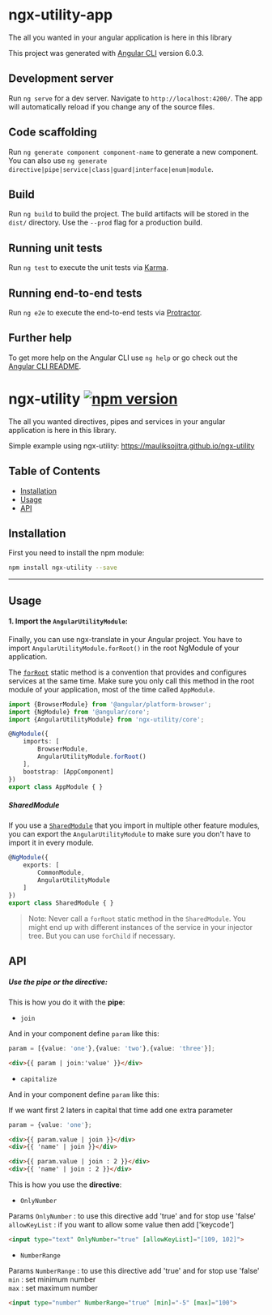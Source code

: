 # ngx-utility-app

The all you wanted in your angular application is here in this library

This project was generated with [Angular CLI](https://github.com/angular/angular-cli) version 6.0.3.

## Development server

Run `ng serve` for a dev server. Navigate to `http://localhost:4200/`. The app will automatically reload if you change any of the source files.

## Code scaffolding

Run `ng generate component component-name` to generate a new component. You can also use `ng generate directive|pipe|service|class|guard|interface|enum|module`.

## Build

Run `ng build` to build the project. The build artifacts will be stored in the `dist/` directory. Use the `--prod` flag for a production build.

## Running unit tests

Run `ng test` to execute the unit tests via [Karma](https://karma-runner.github.io).

## Running end-to-end tests

Run `ng e2e` to execute the end-to-end tests via [Protractor](http://www.protractortest.org/).

## Further help

To get more help on the Angular CLI use `ng help` or go check out the [Angular CLI README](https://github.com/angular/angular-cli/blob/master/README.md).


# ngx-utility [![npm version](https://badge.fury.io/js/ngx-utility.svg)](https://badge.fury.io/js/ngx-utility)

The all you wanted directives, pipes and services in your angular application is here in this library.

Simple example using ngx-utility: https://mauliksojitra.github.io/ngx-utility

## Table of Contents
* [Installation](#installation)
* [Usage](#usage)
* [API](#api)

## Installation

First you need to install the npm module:

```sh
npm install ngx-utility --save
```
---
## Usage

#### 1. Import the `AngularUtilityModule`:

Finally, you can use ngx-translate in your Angular project. You have to import `AngularUtilityModule.forRoot()` in the root NgModule of your application.

The [`forRoot`](https://angular.io/docs/ts/latest/guide/ngmodule.html#!#core-for-root) static method is a convention that provides and configures services at the same time.
Make sure you only call this method in the root module of your application, most of the time called `AppModule`.


```ts
import {BrowserModule} from '@angular/platform-browser';
import {NgModule} from '@angular/core';
import {AngularUtilityModule} from 'ngx-utility/core';

@NgModule({
    imports: [
        BrowserModule,
        AngularUtilityModule.forRoot()
    ],
    bootstrap: [AppComponent]
})
export class AppModule { }
```

##### SharedModule

If you use a [`SharedModule`](https://angular.io/docs/ts/latest/guide/ngmodule.html#!#shared-modules) that you import in multiple other feature modules,
you can export the `AngularUtilityModule` to make sure you don't have to import it in every module.

```ts
@NgModule({
    exports: [
        CommonModule,
        AngularUtilityModule
    ]
})
export class SharedModule { }
```

> Note: Never call a `forRoot` static method in the `SharedModule`. You might end up with different instances of the service in your injector tree. But you can use `forChild` if necessary.

## API

##### Use the pipe or the directive:

This is how you do it with the **pipe**:

- `join`

And in your component define `param` like this:

```ts
param = [{value: 'one'},{value: 'two'},{value: 'three'}];
```

```html
<div>{{ param | join:'value' }}</div>
```

- `capitalize`

And in your component define `param` like this:

If we want first 2 laters in capital that time add one extra parameter

```ts
param = {value: 'one'};
```

```html
<div>{{ param.value | join }}</div>
<div>{{ 'name' | join }}</div>

<div>{{ param.value | join : 2 }}</div>
<div>{{ 'name' | join : 2 }}</div>
```


This is how you use the **directive**:

- `OnlyNumber`

Params
    `OnlyNumber` : to use this directive add 'true' and for stop use 'false' 
    `allowKeyList` : if you want to allow some value then add ['keycode'] 

```html
<input type="text" OnlyNumber="true" [allowKeyList]="[109, 102]">
```


- `NumberRange`

Params
    `NumberRange` : to use this directive add 'true' and for stop use 'false' 
    `min` : set minimum number  
    `max` : set maximum number

```html
<input type="number" NumberRange="true" [min]="-5" [max]="100">
```